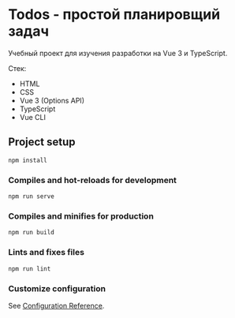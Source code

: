 # Todos - простой планировщий задач

Учебный проект для изучения разработки на Vue 3 и TypeScript. 

Стек: 
- HTML
- CSS
- Vue 3 (Options API)
- TypeScript
- Vue CLI

## Project setup
```
npm install
```

### Compiles and hot-reloads for development
```
npm run serve
```

### Compiles and minifies for production
```
npm run build
```

### Lints and fixes files
```
npm run lint
```

### Customize configuration
See [Configuration Reference](https://cli.vuejs.org/config/).